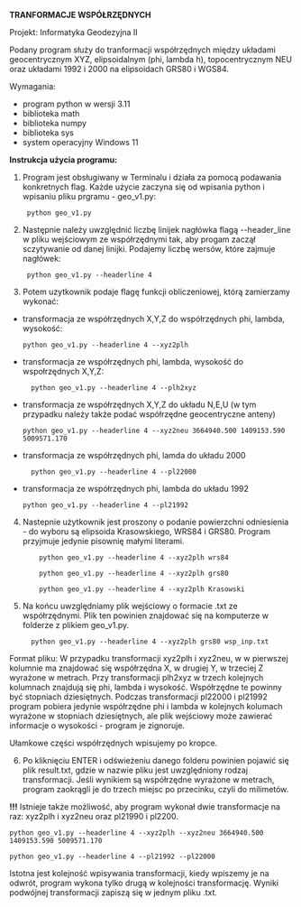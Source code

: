 **________TRANFORMACJE WSPÓŁRZĘDNYCH________**

Projekt: Informatyka Geodezyjna II

Podany program służy do tranformacji współrzędnych między układami geocentrycznym XYZ, elipsoidalnym (phi, lambda h), topocentrycznym NEU oraz układami 1992 i 2000 na elipsoidach GRS80 i WGS84.

Wymagania:
- program python w wersji 3.11
- biblioteka math
- biblioteka numpy 
- biblioteka sys
- system operacyjny Windows 11

__Instrukcja użycia programu:__

1. Program jest obsługiwany w Terminalu i działa za pomocą podawania konkretnych flag. Każde użycie zaczyna się od wpisania python i wpisaniu pliku prgramu - geo_v1.py:

        python geo_v1.py
  
2. Następnie należy uwzględnić liczbę linijek nagłówka flagą --header_line w pliku wejściowym ze współrzędnymi tak, aby progam zaczął sczytywanie od danej linijki. Podajemy liczbę wersów, które zajmuje nagłówek:

        python geo_v1.py --headerline 4

3. Potem uzytkownik podaje flagę funkcji obliczeniowej, którą zamierzamy wykonać:

- transformacja ze współrzędnych X,Y,Z do współrzędnych phi, lambda, wysokość:

      python geo_v1.py --headerline 4 --xyz2plh

- transformacja ze współrzędnych phi, lambda, wysokość do wspołrzędnych X,Y,Z:

        python geo_v1.py --headerline 4 --plh2xyz

- transformacja ze współrzędnych X,Y,Z do układu N,E,U (w tym przypadku należy także podać współrzędne geocentryczne anteny)

      python geo_v1.py --headerline 4 --xyz2neu 3664940.500 1409153.590 5009571.170

- transformacja ze współrzędnych phi, lamda do układu 2000

        python geo_v1.py --headerline 4 --pl22000

- transformacja ze współrzędnych phi, lambda do układu 1992

      python geo_v1.py --headerline 4 --pl21992

4. Nastepnie użytkownik jest proszony o podanie powierzchni odniesienia - do wyboru są elipsoida Krasowskiego, WRS84 i GRS80. Program przyjmuje jedynie pisownię małymi literami.

           python geo_v1.py --headerline 4 --xyz2plh wrs84

           python geo_v1.py --headerline 4 --xyz2plh grs80
   
           python geo_v1.py --headerline 4 --xyz2plh Krasowski 

6. Na końcu uwzględniamy plik wejściowy o formacie .txt ze współrzędnymi. Plik ten powinien znajdować się na komputerze w folderze z plikiem geo_v1.py.
   
         python geo_v1.py --headerline 4 --xyz2plh grs80 wsp_inp.txt
   
Format pliku: 
   W przypadku transformacji xyz2plh i xyz2neu, w w pierwszej kolumnie ma znajdować się współrzędna X, w drugiej Y, w trzeciej Z wyrażone w metrach. 
   Przy transformacji plh2xyz w trzech kolejnych kolumnach znajdują się phi, lambda i wysokość. Współrzędne te powinny być stopniach dziesiętnych.
   Podczas transformacji pl22000 i pl21992 program pobiera jedynie współrzędne phi i lambda w kolejnych kolumach wyrażone w stopniach dziesiętnych, ale plik wejściowy może zawierać informacje o wysokości - program je zignoruje.

Ułamkowe części współrzędnych wpisujemy po kropce.

6. Po kliknięciu ENTER i odświeżeniu danego folderu powinien pojawić się plik result.txt, gdzie w nazwie pliku jest uwzględniony rodzaj transformacji. Jeśli wynikiem są współrzędne wyrażone w metrach, program zaokrągli je do trzech miejsc po przecinku, czyli do milimetów.

**!!!**
Istnieje także możliwość, aby program wykonał dwie transformacje na raz: xyz2plh i xyz2neu oraz pl21990 i pl2200. 

    python geo_v1.py --headerline 4 --xyz2plh --xyz2neu 3664940.500 1409153.590 5009571.170

    python geo_v1.py --headerline 4 --pl21992 --pl22000 

Istotna jest kolejność wpisywania transformacji, kiedy wpiszemy je na odwrót, program wykona tylko drugą w kolejności transformację. Wyniki podwójnej transformacji zapiszą się w jednym pliku .txt.
